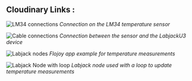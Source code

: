 ## Cloudinary Links :

![LM34 connections](https://res.cloudinary.com/dhopxs1y3/image/upload/v1681998838/flojoy-docs/Labjacku3/LABJACKU3_sensor_dphqly.jpg)
_Connection on the LM34 temperature sensor_

![Cable connections](https://res.cloudinary.com/dhopxs1y3/image/upload/v1681998837/flojoy-docs/Labjacku3/LABJACKU3_connections_ojffn2.jpg)
_Connection between the sensor and the LabjackU3 device_

![Labjack nodes](https://res.cloudinary.com/dhopxs1y3/image/upload/v1681998837/flojoy-docs/Labjacku3/LABJACKU3_nodes_nenhsn.png)
_Flojoy app example for temperature measurements_

![Labjack Node with loop](https://res.cloudinary.com/dhopxs1y3/image/upload/v1681998837/flojoy-docs/Labjacku3/LABJACKU3_nodeswithloop_wcn0c1.png)
_Labjack node used with a loop to update temperature measurements_
